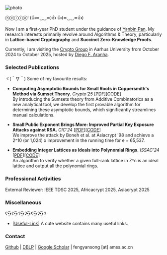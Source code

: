 ![photo](img/climbing.jpg#150 "shadow border right")

ⓗⓔⓛⓛⓞ! (👍≖‿‿≖)👍 👍(≖‿‿≖👍)

Now I am a first-year PhD student under the guidance of [Yanbin Pan](https://mmrc.iss.ac.cn/~yanbinpan/). My research interests primarily revolve around Algorithms \& Theory, particularly in **Lattice-based Cryptography** and **Succinct Zero-Knowledge Proofs**.

Currently, I am visiting the [Crypto Group](https://www.cs.au.dk/~orlandi/cryptogroup/) in Aarhus University from October 2024 to October 2025, hosted by [Diego F. Aranha](https://dfaranha.github.io/).

### Selected Publications

ヾ(＾∇＾) Some of my favourite results:

- **Computing Asymptotic Bounds for Small Roots in Coppersmith's Method via Sumset Theory.** *Crypto'25* [[PDF](https://eprint.iacr.org/2024/1330)][[CODE](https://github.com/fffmath/AsymptoticBounds)]\
By introducing the Sumsets theory from Additive Combinatorics as a new analytical tool, we develop the first provable algorithm for determining these asymptotic bounds, which significantly streamlines manual calculations. 

- **Small Public Exponent Brings More: Improved Partial Key Exposure Attacks against RSA.** *CIC'24* [[PDF](https://eprint.iacr.org/2024/1329)][[CODE](https://github.com/fffmath/MSBsOfPrivateKeyAttack)]\
We improve the attack by Boneh et al. at Asiacrypt '98 and achieve a 2^10 (or 1,024) x improvement in the running time for e = 65,537.

- **Embedding Integer Lattices as Ideals into  Polynomial Rings.** *ISSAC'24* [[PDF](https://eprint.iacr.org/2024/1041)][[CODE](https://github.com/fffmath/IdentifyIdealLattice)]\
An algorithm to verify whether a given full-rank lattice in Z^n is an ideal lattice and output all the polynomial rings.

### Professional Activities
External Reviewer: IEEE TDSC 2025, Africacrypt 2025, Asiacrypt 2025

### Miscellaneous

ʕ•̫͡•ʕ•̫͡•ʔ•̫͡•ʔ•̫͡•ʕ•̫͡•ʔ•̫͡•ʔ

- [[Useful-Link](https://link.fffmath.com)] A cute website contains many useful links.

### Contact

[Github](https://github.com/fffmath) | [DBLP](https://dblp.org/pid/25/2643-1) | [Google Scholar](https://scholar.google.com/citations?user=mO_Dkx8AAAAJ) | fengyansong [at] amss.ac.cn